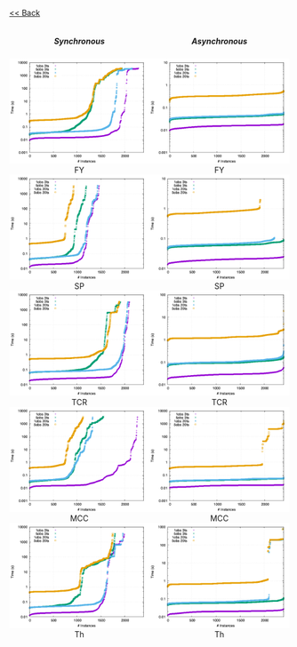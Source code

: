 <style>
    #main_content.inner {
        max-width: 1024px!important;
    }
</style>
[<< Back](validation)


<div class="inner" style="display:flex">
    <div class="inner" style="width:50%;float:left;text-align:center">
        <h5>Synchronous</h5>
        <div class="inner">
        <img style="max-width:100%" src="images/FY-s.png" alt="FY - Synchronous"/>
        FY
        </div>
        <div class="inner">
        <img style="max-width:100%" src="images/SP-s.png" alt="SP - Synchronous"/>
        SP
        </div>
        <div class="inner">
        <img style="max-width:100%" src="images/TCR-s.png" alt="TCR - Synchronous"/>
        TCR
        </div>
        <div class="inner">
        <img style="max-width:100%" src="images/MCC-s.png" alt="MCC - Synchronous"/>
        MCC
        </div>
        <div class="inner">
        <img style="max-width:100%" src="images/th-s.png" alt="Th - Synchronous"/>
        Th
        </div>
    </div>
    <div class="inner" style="width:50%;float:right;text-align:center">
        <h5>Asynchronous</h5>
        <div class="inner">
        <img style="max-width:100%" src="images/FY-a.png" alt="FY - Asynchronous"/>
        FY
        </div>
        <div class="inner">
        <img style="max-width:100%" src="images/SP-a.png" alt="SP - Asynchronous"/>
        SP
        </div>
        <div class="inner">
        <img style="max-width:100%" src="images/TCR-a.png" alt="TCR - Asynchronous"/>
        TCR
        </div>
        <div class="inner">
        <img style="max-width:100%" src="images/MCC-a.png" alt="MCC - Asynchronous"/>
        MCC
        </div>
        <div class="inner">
        <img style="max-width:100%" src="images/th-a.png" alt="Th - Asynchronous"/>
        Th
        </div>
    </div>
</div>
